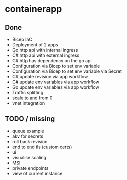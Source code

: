 # containerapp
## Done

- Bicep IaC
- Deployment of 2 apps
- Go http api with internal ingress
- C# http api with external ingress
- C# http has dependency on the go api
- Configuration via Bicep to set env variable
- Configuration via Bicep to set env variable via Secret
- C# update revision via app workflow
- C# update env variables via app workflow
- Go update env variables via app workflow
- Traffic splitting
- scale to and from 0
- vnet integration

## TODO / missing
- queue example
- akv for secrets
- roll back revision
- end to end tls (custom certs)
- ui
- visualise scaling
- MSI
- private endpoints
- view of current instance